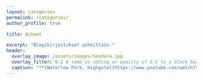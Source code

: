 ```yaml
---
layout: categories
permalink: /categories/
author_profile: true

title: Aiheet

excerpt: "Blogikirjoitukset aiheittain."
header:
  overlay_image: /assets/images/header4.jpg
  overlay_filter: 0.2 # same as adding an opacity of 0.5 to a black background
  caption: "**[Waterlow Park, Highgate](https://www.youtube.com/watch?v=87Xkr8z3lEo)**"
---
```

